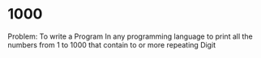 # 1000
Problem: To write a Program In any programming language to print all the numbers from 1 to 1000 that contain to or more repeating Digit
